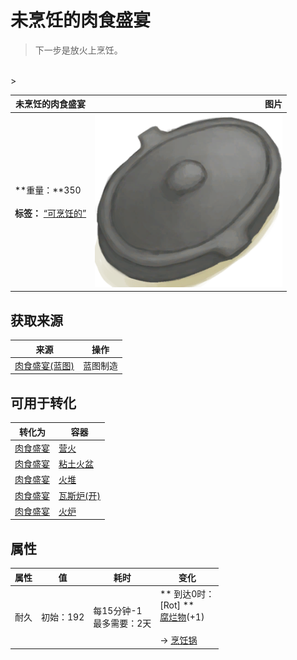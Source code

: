 # 未烹饪的肉食盛宴  
> 下一步是放火上烹饪。  
<br>  
>   
  
  未烹饪的肉食盛宴  |   图片   
 ----  |  ----:   
 **重量：**350<br><br>**标签：**	[“可烹饪的”](tag_Cookable.md)  |  <img decoding="async" src="Sprite/CookingPotClosed.png" href="a.md" style="max-width:300px;max-height:300px;">   
  
## 获取来源  
来源  |  操作  
----  |  ----  
[肉食盛宴(蓝图)](Bp_HeartyFeast.md)  |  蓝图制造  
## 可用于转化  
转化为  |  容器  
----  |  ----  
[肉食盛宴](HeartyFeast.md)  |  [营火](Campfire.md)  
[肉食盛宴](HeartyFeast.md)  |  [粘土火盆](ClayFirePit.md)  
[肉食盛宴](HeartyFeast.md)  |  [火堆](Fire.md)  
[肉食盛宴](HeartyFeast.md)  |  [瓦斯炉(开)](GasCookerOn.md)  
[肉食盛宴](HeartyFeast.md)  |  [火炉](Stove.md)  
## 属性   
属性  |  值  |  耗时  |  变化  
----  |  ----  |  ----  |  ----  
耐久  |  初始：192  |  每15分钟-1<br>最多需要：2天  |  ** 到达0时： **<br>** [Rot] **<br>  [腐烂物](RottenRemains.md)(+1)<br><br>→ [烹饪锅](CookingPot.md)  
